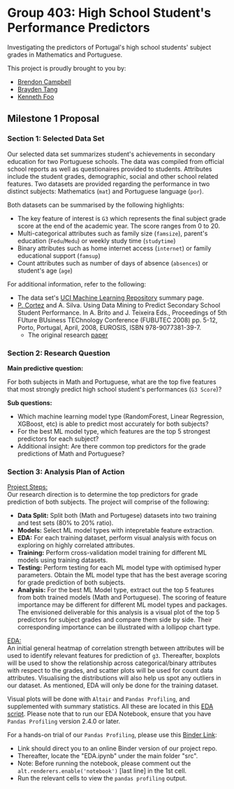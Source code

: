 # Group 403: High School Student's Performance Predictors
Investigating the predictors of Portugal's high school students' subject grades in Mathematics and Portuguese.

This project is proudly brought to you by:
- [Brendon Campbell](https://github.com/brendoncampbell)
- [Brayden Tang](https://github.com/braydentang1)
- [Kenneth Foo](https://github.com/kfoofw)

## Milestone 1 Proposal

### Section 1: Selected Data Set

Our selected data set summarizes student's achievements in secondary education for two Portuguese schools. The data was compiled from official school reports as well as questionaires provided to students. Attributes include the student grades, demographic, social and other school related features. Two datasets are provided regarding the performance in two distinct subjects: Mathematics (`mat`) and Portuguese language (`por`). 

Both datasets can be summarised by the following highlights:
- The key feature of interest is `G3` which represents the final subject grade score at the end of the academic year. The score ranges from 0 to 20. 
- Multi-categorical attributes such as family size (`famsize`), parent's education (`Fedu`/`Medu`) or weekly study time (`studytime`)
- Binary attributes such as home internet access (`internet`) or family educational support (`famsup`)
- Count attributes such as number of days of absence (`absences`) or student's age (`age`)

For additional information, refer to the following:
- The data set's [UCI Machine Learning Repository](https://archive.ics.uci.edu/ml/datasets/Student+Performance) summary page.
- [P. Cortez](http://www3.dsi.uminho.pt/pcortez/Home.html) and A. Silva. Using Data Mining to Predict Secondary School Student Performance. In A. Brito and J. Teixeira Eds., Proceedings of 5th FUture BUsiness TEChnology Conference (FUBUTEC 2008) pp. 5-12, Porto, Portugal, April, 2008, EUROSIS, ISBN 978-9077381-39-7. 
    - The original research [paper](http://www3.dsi.uminho.pt/pcortez/student.pdf)

### Section 2: Research Question

__Main predictive question:__ 

For both subjects in Math and Portuguese, what are the top five features that most strongly predict high school student's performances (`G3 Score`)?

__Sub questions:__ 
 - Which machine learning model type (RandomForest, Linear Regression, XGBoost, etc) is able to predict most accurately for both subjects?
 - For the best ML model type, which features are the top 5 strongest predictors for each subject?
 - Additional insight: Are there common top predictors for the grade predictions of Math and Portuguese?

### Section 3: Analysis Plan of Action

<u>Project Steps:</u>  
Our research direction is to determine the top predictors for grade prediction of both subjects. The project will comprise of the following:
- __Data Split:__ Split both (Math and Portugese) datasets into two training and test sets (80% to 20% ratio). 
- __Models:__ Select ML model types with intepretable feature extraction.
- __EDA:__ For each training dataset, perform visual analysis with focus on exploring on highly correlated attributes.
- __Training:__ Perform cross-validation model training for different ML models using training datasets.
- __Testing:__ Perform testing for each ML model type with optimised hyper parameters. Obtain the ML model type that has the best average scoring for grade prediction of both subjects.
- __Analysis:__ For the best ML Model type, extract out the top 5 features from both trained models (Math and Portuguese). The scoring of feature importance may be different for different ML model types and packages. The envisioned deliverable for this analysis is a visual plot of the top 5 predictors for subject grades and compare them side by side. Their corresponding importance can be illustrated with a lollipop chart type.

<u>EDA:</u>  
An initial general heatmap of correlation strength between attributes will be used to identify relevant features for prediction of `g3`. Thereafter,  boxplots will be used to show the relationship across categorical/binary attributes with respect to the grades, and scatter plots will be used for count data attributes. Visualising the distributions will also help us spot any outliers in our dataset. As mentioned, EDA will only be done for the training dataset. 

Visual plots will be done with `Altair` and `Pandas Profiling`, and supplemented with summary statistics. All these are located in this [EDA script](./src/EDA.ipynb). Please note that to run our EDA Notebook, ensure that you have `Pandas Profiling` version 2.4.0 or later.

For a hands-on trial of our `Pandas Profiling`, please use this [Binder Link](https://mybinder.org/v2/gh/UBC-MDS/DSCI_522-Group-403-Student-Performance/bb8c88b74124c12bc4f029917791a4c0b2961792):  
- Link should direct you to an online Binder version of our project repo. 
- Thereafter, locate the "EDA.ipynb" under the main folder "src". 
- Note: Before running the notebook, please comment out the `alt.renderers.enable('notebook')` [last line] in the 1st cell.
- Run the relevant cells to view the `pandas profiling` output.